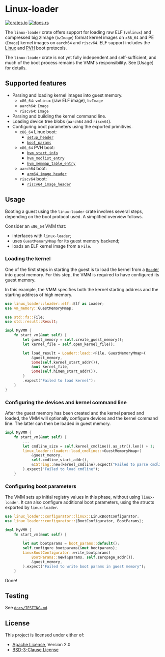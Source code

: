 # Linux-loader

[![crates.io](https://img.shields.io/crates/v/linux-loader)](https://crates.io/crates/linux-loader)
[![docs.rs](https://img.shields.io/docsrs/linux-loader)](https://docs.rs/linux-loader/)

The `linux-loader` crate offers support for loading raw ELF (`vmlinux`) and
compressed big zImage (`bzImage`) format kernel images on `x86_64` and PE
(`Image`) kernel images on `aarch64` and `riscv64`. ELF support includes the
[Linux](https://www.kernel.org/doc/Documentation/x86/boot.txt) and
[PVH](https://xenbits.xen.org/docs/unstable/misc/pvh.html) boot protocols.

The `linux-loader` crate is not yet fully independent and self-sufficient, and
much of the boot process remains the VMM's responsibility. See [Usage] for details.

## Supported features

- Parsing and loading kernel images into guest memory.
   - `x86_64`: `vmlinux` (raw ELF image), `bzImage`
   - `aarch64`: `Image`
   - `riscv64`: `Image`
- Parsing and building the kernel command line.
- Loading device tree blobs (`aarch64` and `riscv64`).
- Configuring boot parameters using the exported primitives.
  - `x86_64` Linux boot:
    - [`setup_header`](https://elixir.bootlin.com/linux/latest/source/arch/x86/include/uapi/asm/bootparam.h#L65)
    - [`boot_params`](https://elixir.bootlin.com/linux/latest/source/arch/x86/include/uapi/asm/bootparam.h#L175)
  - `x86_64` PVH boot:
    - [`hvm_start_info`](https://elixir.bootlin.com/linux/latest/source/include/xen/interface/hvm/start_info.h#L125)
    - [`hvm_modlist_entry`](https://elixir.bootlin.com/linux/latest/source/include/xen/interface/hvm/start_info.h#L145)
    - [`hvm_memmap_table_entry`](https://elixir.bootlin.com/linux/latest/source/include/xen/interface/hvm/start_info.h#L152)
  - `aarch64` boot:
    - [`arm64_image_header`](https://elixir.bootlin.com/linux/latest/source/arch/arm64/include/asm/image.h#L44)
  - `riscv64` boot:
    - [`riscv64_image_header`](https://elixir.bootlin.com/linux/latest/source/arch/riscv/include/asm/image.h#L51)

## Usage

Booting a guest using the `linux-loader` crate involves several steps,
depending on the boot protocol used. A simplified overview follows.

Consider an `x86_64` VMM that:
- interfaces with `linux-loader`;
- uses `GuestMemoryMmap` for its guest memory backend;
- loads an ELF kernel image from a `File`.

### Loading the kernel

One of the first steps in starting the guest is to load the kernel from a
[`Read`er](https://doc.rust-lang.org/std/io/trait.Read.html) into guest memory.
For this step, the VMM is required to have configured its guest memory.

In this example, the VMM specifies both the kernel starting address and the
starting address of high memory.

```rust
use linux_loader::loader::elf::Elf as Loader;
use vm_memory::GuestMemoryMmap;

use std::fs::File;
use std::result::Result;

impl MyVMM {
    fn start_vm(&mut self) {
        let guest_memory = self.create_guest_memory();
        let kernel_file = self.open_kernel_file();

        let load_result = Loader::load::<File, GuestMemoryMmap>(
            &guest_memory,
            Some(self.kernel_start_addr()),
            &mut kernel_file,
            Some(self.himem_start_addr()),
        )
        .expect("Failed to load kernel");
    }
}
```

### Configuring the devices and kernel command line

After the guest memory has been created and the kernel parsed and loaded, the
VMM will optionally configure devices and the kernel command line. The latter
can then be loaded in guest memory.

```rust
impl MyVMM {
    fn start_vm(&mut self) {
        ...
        let cmdline_size = self.kernel_cmdline().as_str().len() + 1;
        linux_loader::loader::load_cmdline::<GuestMemoryMmap>(
            &guest_memory,
            self.cmdline_start_addr(),
            &CString::new(kernel_cmdline).expect("Failed to parse cmdline")
        ).expect("Failed to load cmdline");
    }
```

### Configuring boot parameters

The VMM sets up initial registry values in this phase, without using
`linux-loader`. It can also configure additional boot parameters, using the
structs exported by `linux-loader`.

```rust
use linux_loader::configurator::linux::LinuxBootConfigurator;
use linux_loader::configurator::{BootConfigurator, BootParams};

impl MyVMM {
    fn start_vm(&mut self) {
        ...
        let mut bootparams = boot_params::default();
        self.configure_bootparams(&mut bootparams);
        LinuxBootConfigurator::write_bootparams(
            BootParams::new(&params, self.zeropage_addr()),
            &guest_memory,
        ).expect("Failed to write boot params in guest memory");
    }
```

Done!

## Testing

See [`docs/TESTING.md`](docs/TESTING.md).

## License

This project is licensed under either of:
- [Apache License](LICENSE-APACHE), Version 2.0
- [BSD-3-Clause License](LICENSE-BSD-3-Clause)
